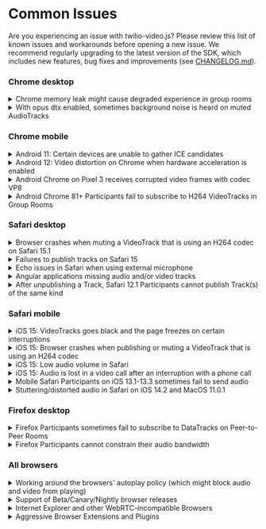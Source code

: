 Common Issues
=============

Are you experiencing an issue with twilio-video.js? Please review this list of known issues and workarounds
before opening a new issue. We recommend regularly upgrading to the latest version of the SDK, which includes new features, bug fixes and improvements (see [CHANGELOG.md](CHANGELOG.md)).


### Chrome desktop
<details>
<summary>Chrome memory leak might cause degraded experience in group rooms</summary>
<p>

   Chrome has a memory leak, which is most apparent in long running Group Rooms with 30+ Participants with most of them share media. For details, go [here](https://github.com/twilio/twilio-video.js/issues/1449).
</p>
</details>

<details>
<summary>With opus dtx enabled, sometimes background noise is heard on muted AudioTracks</summary>
<p>

   twilio-video.js enables DTX (discontinuous transmission) by default for opus. Webrtc has an issue which sometimes causes background noise to be heard on muted track when DTX is enabled, For details, see [here](https://bugs.chromium.org/p/webrtc/issues/detail?id=13051).
   To workaround this issue, you can disable the dtx with:
  ```js
  const { connect } = require('twilio-video');

  // Disable DTX for Opus.
  connect('token', {
    preferredAudioCodecs: [{ codec: 'opus', dtx: false }]
  });
  ```

</p>
</details>



### Chrome mobile
<details>
<summary>Android 11: Certain devices are unable to gather ICE candidates</summary>
<p>

   Certain Android 11 devices using Chrome or Samsung Browser may be unable to gather ice candidates. To detect devices on Android 11 and using Chrome or Samsung Browser in order to display a warning or error, please refer to this [comment](https://github.com/twilio/twilio-video.js/issues/1701#issuecomment-1067533348). Please see this [github ticket](https://github.com/twilio/twilio-video.js/issues/1701) and this [Chrome bug](https://bugs.chromium.org/p/chromium/issues/detail?id=1240237) for more details.
</p>
</details>
<details>
<summary>Android 12: Video distortion on Chrome when hardware acceleration is enabled</summary>
<p>

   This is a VP8 encoder issue on Android 12. Please see this [github ticket](https://github.com/twilio/twilio-video.js/issues/1627) and this [Chrome bug](https://bugs.chromium.org/p/chromium/issues/detail?id=1237677) for more details.
</p>
</details>
<details>
<summary>Android Chrome on Pixel 3 receives corrupted video frames with codec VP8</summary>
<p>

   This is an issue in the hardware VP8 encoder on the Pixel 3 devices. See [WebRTC ticket](https://bugs.chromium.org/p/webrtc/issues/detail?id=11337). To work around this issue, please set H264 as the preferred video codec on Pixel 3. ([Example](https://github.com/twilio/video-quickstart-android/issues/470#issuecomment-623042880)).
</p>
</details>
<details>
<summary>Android Chrome 81+ Participants fail to subscribe to H264 VideoTracks in Group Rooms</summary>
<p>

   This happens primarily due to this [Chromium Bug](https://bugs.chromium.org/p/chromium/issues/detail?id=1074421).
   We have added a workaround to the SDK in version 2.4.0. For earlier versions of the SDK,
   please apply the workaround discussed in this [GitHub Issue](https://github.com/twilio/twilio-video.js/issues/966#issuecomment-619212184).
</p>
</details>

### Safari desktop
<details>
<summary>Browser crashes when muting a VideoTrack that is using an H264 codec on Safari 15.1</summary>
<p>

   Due to a regression on Safari 15.1, the browser crashes when a VideoTrack is muted that is using an H264 codec. Please use VP8 as a workaround for now. See more details [here](https://github.com/twilio/twilio-video.js/issues/1611).
</p>
</details>
<details>
<summary>Failures to publish tracks on Safari 15</summary>
<p>

   If your applications uses [Webrtc-adapter](https://github.com/webrtcHacks/adapter) as a dependency, please note that older versions of webrtc-adapter have a bug which leads to an error ("Client is unable to apply a remote media description - Attempted to assign to readonly property…") on Safari 15.

   To fix this issue, please update your adapter.js version to the newer one (^7.7.1) with the [fix](https://github.com/webrtcHacks/adapter/commit/de0348c756b7bda11a700bf7ea9e9393cab16421)
</p>
</details>

<details>
<summary>Echo issues in Safari when using external microphone</summary>
<p>

   This is an echo cancellation bug in Safari's implementation of WebRTC. For more details, go [here](https://bugs.webkit.org/show_bug.cgi?id=213723).
   and [here](https://github.com/twilio/twilio-video.js/issues/1433)
</p>
</details>
<details>
<summary>Angular applications missing audio and/or video tracks</summary>
<p>

   There is a misinteraction between one of Angular's libraries, Zone.js, and
   Safari's RTCPeerConnection APIs. For more information, see [here](https://github.com/angular/zone.js/issues/883)
   for the issue filed against Zone.js and [here](https://bugs.webkit.org/show_bug.cgi?id=175802)
   for the issue filed against WebKit. In order to work around this issue, you
   should include Zone.js's webapis-rtc-peer-connection.js in your app, after
   loading Zone.js. For example,

```html
<script src="node_modules/zone.js/dist/zone.js"></script>
<script src="node_modules/zone.js/dist/webapis-rtc-peer-connection.js"></script>
```
</p>
</details>
<details>
<summary>After unpublishing a Track, Safari 12.1 Participants cannot publish Track(s) of the same kind</summary>
<p>

   Because of this Safari 12.1 [bug](https://bugs.webkit.org/show_bug.cgi?id=195489),
   once a Participant unpublishes a MediaTrack of any kind (audio or video), it will not be able to publish another MediaTrack of the same kind.        DataTracks are not affected. We have escalated this bug to the Safari Team and are keeping track of related developments.
</p>
</details>

### Safari mobile
<details>
<summary>iOS 15: VideoTracks goes black and the page freezes on certain interruptions</summary>
<p>

   Certain interruptions such as incoming calls, backgrounding the browser or switching between apps causes VideoTracks on Chrome and Safari on iOS 15.1 to go black. Sometimes, the whole page also freezes and become unresponsive causing audio and video to cut off. These issues are regressions on iOS 15.1. See the following bugs for more details.

   * [Page freezing](https://bugs.webkit.org/show_bug.cgi?id=230922#c12)
   * [VideoTrack going black](https://bugs.webkit.org/show_bug.cgi?id=232599)

   A workaround can be implemented to prevent the VideoTrack from going black. This workaround however doesn't prevent the issue where sometimes the page freezes. It is recommended to apply this workaround on Chrome and Safari on iOS 15.1.

  ```js
  // Keeps track of video elements and their event listeners
  const videoElements = {};

  // Listen to onPlay and onPause events and intelligently re-attach the video element
  function shimVideoElement(track, el) {
    let wasInterrupted = false;

    const onPause = () => {
      wasInterrupted = true;
    };

    const onPlay = () => {
      if (wasInterrupted) {
        track.detach(el);
        track.attach(el);
        wasInterrupted = false;
      }
    };

    el.addEventListener('pause', onPause);
    el.addEventListener('play', onPlay);

    // Track this element so we can remove the listeners
    videoElements[el] = { onPause, onPlay };
  }
  ```

  Apply the workaround after attaching the video element.

  ```js
  videoTrack.attach(videoElement);
  shimVideoElement(videoTrack, videoElement);
  ```

  Remove the listeners before detaching the video element.

  ```js
  const { onPause, onPlay } = videoElements[videoElement];
  videoElement.removeEventListener('pause', onPause);
  videoElement.removeEventListener('play', onPlay);
  ```
</p>
</details>
<details>
<summary>iOS 15: Browser crashes when publishing or muting a VideoTrack that is using an H264 codec</summary>
<p>

   Chrome and Safari on iOS 15.1 crashes when a VideoTrack is muted or published using an H264 codec. This issue happens due to a regression on iOS 15.1. Please use VP8 as a workaround for now. See more details [here](https://github.com/twilio/twilio-video.js/issues/1611).
</p>
</details>
<details>
<summary>iOS 15: Low audio volume in Safari</summary>
<p>

   Safari on iOS version 15, sometimes routes audio to the earpiece and not the speakers by default. Which customers some time perceive as low audio volume. Find more details [here](https://github.com/twilio/twilio-video.js/issues/1586) and in this [WebKit bug](https://bugs.webkit.org/show_bug.cgi?id=230902). As a workaround, you can pipe all remote audio tracks into a single audio context for iOS 15. Using a gain node, you can increase the gain value to increase the audio volume levels. See example below.

   ```js
   // Make sure to reuse the audioContext object as browsers
   // have limits to the number of AudioContext instances you can create.
   const audioContext = new (window.AudioContext || window.webkitAudioContext)();

   function attachAudioTrack(remoteAudioTrack) {
     const audioNode = audioContext.createMediaStreamSource(new MediaStream([remoteAudioTrack.mediaStreamTrack]));
     const gainNode = audioContext.createGain();

     // Adjust this value depending on your customers' preference
     gainNode.gain.value = 20;

     audioNode.connect(gainNode);
     gainNode.connect(audioContext.destination);
   }

   // Attach the RemoteAudioTrack once received.
   attachAudioTrack(remoteAudioTrack);
   ```

   This workaround has the following potential side effects.

   * There is a possibility of the introduction of echo. Please adjust the gain value and check for echo while testing the workaround.
   * The output volume might end up really high if the user switches headsets.
   * The default volume might end up really high once Apple rolls out the fix for this issue.

   Keeping the side effects in mind, you might need to adjust your UI to improve the experience. For example, you can turn off this workaround by default and have a "call to action" in your UI that allows the user to turn the volume up if they cannot hear any audio. This button will then apply the workaround. Another option is to listen for `devicechange` events to determine if the user switches headsets. When this happens, you will have the ability to reset the gain value.

</p>
</details>
<details>
<summary>iOS 15: Audio is lost in a video call after an interruption with a phone call</summary>
<p>

   Due to a regression on Safari on iOS 15, an incoming call causes local and sometimes remote media playback to stop. You can find more details in this [WebKit bug](https://bugs.webkit.org/show_bug.cgi?id=230537).
</p>
</details>
<details>
<summary>Mobile Safari Participants on iOS 13.1-13.3 sometimes fail to send audio</summary>
<p>

   This issue happened due to regression on iOS 13.1. The fix was released by Apple in iOS 13.4. Find more details in this [WebKit bug](https://bugs.webkit.org/show_bug.cgi?id=202405).
</p>
</details>
<details>
<summary>Stuttering/distorted audio in Safari on iOS 14.2 and MacOS 11.0.1</summary>
<p>

   This issue happened due to regression in Safari's WebKit in iOS version 14.2, the fix got rolled out in iOS 14.3 beta3. Find more details [here](https://github.com/twilio/twilio-video.js/issues/1296) and in this [WebKit bug](https://bugs.webkit.org/show_bug.cgi?id=218762).
</p>
</details>


### Firefox desktop
<details>
<summary>Firefox Participants sometimes fail to subscribe to DataTracks on Peer-to-Peer Rooms</summary>
<p>

   Because of this Firefox [bug](https://bugzilla.mozilla.org/show_bug.cgi?id=1603887) Participants that join a Peer-to-Peer Room after a DataTrack      has been published by a Firefox Participant fail to subscribe to it. You can work around this issue by publishing a DataTrack while connecting to    the Room.
</p>
</details>
<details>
<summary>Firefox Participants cannot constrain their audio bandwidth</summary>
<p>

   Because of this [bug](https://bugzilla.mozilla.org/show_bug.cgi?id=1573726), Firefox
   Participants are not able to constrain their audio bandwidth using `LocalParticipant.setParameters()`.
</p>
</details>

### All browsers

<details>
<summary>Working around the browsers' autoplay policy (which might block audio and video from playing)</summary>
<p>

   Chrome, Firefox and Safari enforce the autoplay policy, which blocks automatically
playing audio or video if the user has not interacted with your application
(ex: clicking a button to join a Room). You can find more details about the autoplay
policies here:

- [Chrome Autoplay Policy](https://developers.google.com/web/updates/2017/09/autoplay-policy-changes)
- [Firefox Autoplay Policy](https://hacks.mozilla.org/2019/02/firefox-66-to-block-automatically-playing-audible-video-and-audio/)
- [Safari Autoplay Policy](https://webkit.org/blog/7734/auto-play-policy-changes-for-macos/)

Playback of RemoteAudioTracks should not be affected in Chrome and Firefox. Safari will
pause \<audio\> elements that play back RemoteAudioTracks if no local media is being captured.
They can be played by the application after a user interaction.

```js
remoteParticipant.on('trackSubscribed', track => {
  if (track.kind === 'audio') {
    const audioEl = track.attach();
    isUserInteractionRequired(audioEl).then(isRequired => {
      if (isRequired) {
        const playbackButton = /* Get the playback button */;
        playBackButton.onclick = () => audioEl.play();
      }
    });
  }
});

function isUserInteractionRequired(audioEl) {
  if (!audioEl.paused) {
    return Promise.resolve(false);
  }
  if (audioEl.hasAttribute('autoplay')) {
    return Promise.race([
      new Promise(resolve => audioEl.onplay = resolve),
      new Promise(resolve => setTimeout(resolve, 500))
    ]).then(() => {
      return audioEl.paused;
    });
  }
  return audioEl.play().catch(error => {
    return error.name === 'NotAllowedError';
  });
}
```

For RemoteVideoTracks, there are two ways to ensure playback:

- Make sure that the user interacts with your application before joining a Room.
  Here is an example:

  ```js
  document.getElementById('join_room').addEventListener('click', () => {
    Twilio.Video.connect(token, {
      name: 'my-room'
    });
  });
  ```

- If your application needs to join a Room on page load, set the `muted` attribute
  of the \<video\> element returned by `VideoTrack.attach()` to true. The autoplay
  policy allows muted video to be automatically played.

  ```js
  const video = videoTrack.attach();
  video.muted = true;
  ```
</p>
</details>
<details>
<summary>Support of Beta/Canary/Nightly browser releases</summary>
<p>

   We constantly test for and ensure compatibility with the current stable and beta releases of supported browsers.
   However, because some of the APIs we rely upon, like WebRTC, are under active development in the browsers,
   we cannot guarantee compatibility with Canary or Nightly releases. Find our browsers support matrix [here](https://www.twilio.com/docs/video/javascript#supported-browsers)
</p>
</details>
<details>
<summary>Internet Explorer and other WebRTC-incompatible Browsers</summary>
<p>

   twilio-video.js requires WebRTC, which is not supported by Internet Explorer.
   While twilio-video.js will load in Internet Explorer and other browsers that do not support WebRTC,
   attempting to connect to a Room or attempting to acquire LocalTracks will fail. Find our browsers support matrix [here](https://www.twilio.com/docs/video/javascript#supported-browsers)
</p>
</details>
<details>
<summary>Aggressive Browser Extensions and Plugins</summary>
<p>

   Some browser extensions and plugins will disable WebRTC APIs, causing
twilio-video.js to fail. Examples of such plugins include

* uBlockOrigin-Extra
* WebRTC Leak Prevent
* Easy WebRTC Block

These are unsupported and likely to break twilio-video.js. If you are having
trouble with twilio-video.js, ensure these are not running.
</p>
</details>

